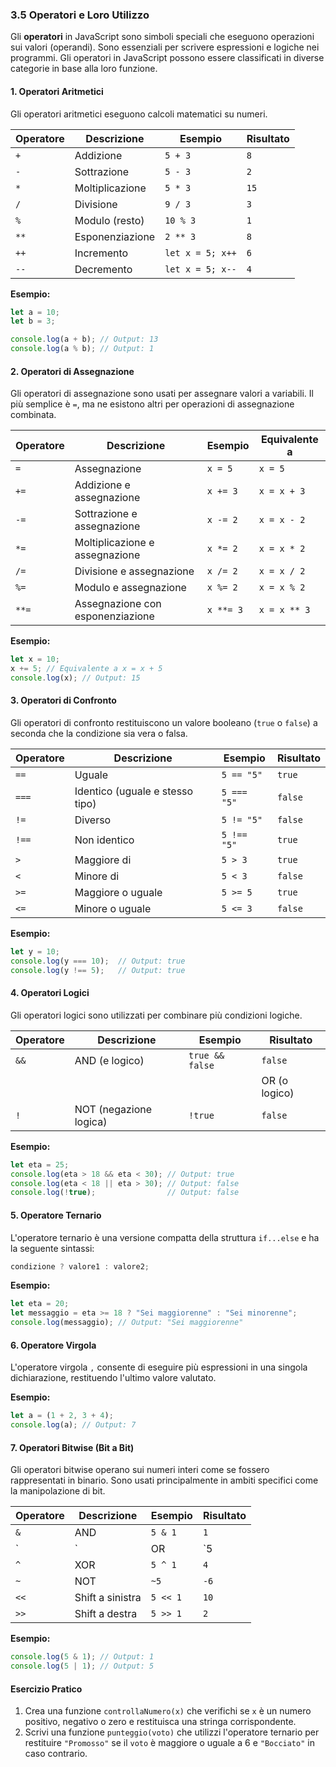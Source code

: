 ### 3.5 Operatori e Loro Utilizzo

Gli **operatori** in JavaScript sono simboli speciali che eseguono operazioni sui valori (operandi). Sono essenziali per scrivere espressioni e logiche nei programmi. Gli operatori in JavaScript possono essere classificati in diverse categorie in base alla loro funzione.

#### 1. Operatori Aritmetici

Gli operatori aritmetici eseguono calcoli matematici su numeri.

| Operatore | Descrizione        | Esempio       | Risultato        |
|-----------|---------------------|---------------|------------------|
| `+`       | Addizione          | `5 + 3`      | `8`              |
| `-`       | Sottrazione        | `5 - 3`      | `2`              |
| `*`       | Moltiplicazione    | `5 * 3`      | `15`             |
| `/`       | Divisione          | `9 / 3`      | `3`              |
| `%`       | Modulo (resto)     | `10 % 3`     | `1`              |
| `**`      | Esponenziazione    | `2 ** 3`     | `8`              |
| `++`      | Incremento         | `let x = 5; x++` | `6`          |
| `--`      | Decremento         | `let x = 5; x--` | `4`          |

**Esempio:**
```javascript
let a = 10;
let b = 3;

console.log(a + b); // Output: 13
console.log(a % b); // Output: 1
```

#### 2. Operatori di Assegnazione

Gli operatori di assegnazione sono usati per assegnare valori a variabili. Il più semplice è `=`, ma ne esistono altri per operazioni di assegnazione combinata.

| Operatore | Descrizione            | Esempio       | Equivalente a   |
|-----------|-------------------------|---------------|-----------------|
| `=`       | Assegnazione            | `x = 5`      | `x = 5`        |
| `+=`      | Addizione e assegnazione| `x += 3`     | `x = x + 3`    |
| `-=`      | Sottrazione e assegnazione| `x -= 2`   | `x = x - 2`    |
| `*=`      | Moltiplicazione e assegnazione| `x *= 2` | `x = x * 2`  |
| `/=`      | Divisione e assegnazione| `x /= 2`     | `x = x / 2`    |
| `%=`      | Modulo e assegnazione   | `x %= 2`     | `x = x % 2`    |
| `**=`      | Assegnazione con esponenziazione| `x **= 3` | `x = x ** 3` |
			

**Esempio:**
```javascript
let x = 10;
x += 5; // Equivalente a x = x + 5
console.log(x); // Output: 15
```

#### 3. Operatori di Confronto

Gli operatori di confronto restituiscono un valore booleano (`true` o `false`) a seconda che la condizione sia vera o falsa.

| Operatore | Descrizione                    | Esempio      | Risultato        |
|-----------|--------------------------------|--------------|------------------|
| `==`      | Uguale                         | `5 == "5"`   | `true`           |
| `===`     | Identico (uguale e stesso tipo)| `5 === "5"`  | `false`          |
| `!=`      | Diverso                        | `5 != "5"`   | `false`          |
| `!==`     | Non identico                   | `5 !== "5"`  | `true`           |
| `>`       | Maggiore di                    | `5 > 3`      | `true`           |
| `<`       | Minore di                      | `5 < 3`      | `false`          |
| `>=`      | Maggiore o uguale              | `5 >= 5`     | `true`           |
| `<=`      | Minore o uguale                | `5 <= 3`     | `false`          |

**Esempio:**
```javascript
let y = 10;
console.log(y === 10);  // Output: true
console.log(y !== 5);   // Output: true
```

#### 4. Operatori Logici

Gli operatori logici sono utilizzati per combinare più condizioni logiche.

| Operatore | Descrizione                  | Esempio             | Risultato         |
|-----------|-------------------------------|---------------------|-------------------|
| `&&`      | AND (e logico)                | `true && false`    | `false`           |
| ||      | OR (o logico)                 | true || false    | `true`            |
| `!`       | NOT (negazione logica)        | `!true`            | `false`           |

**Esempio:**
```javascript
let eta = 25;
console.log(eta > 18 && eta < 30); // Output: true
console.log(eta < 18 || eta > 30); // Output: false
console.log(!true);                // Output: false
```

#### 5. Operatore Ternario

L'operatore ternario è una versione compatta della struttura `if...else` e ha la seguente sintassi:
```javascript
condizione ? valore1 : valore2;
```

**Esempio:**
```javascript
let eta = 20;
let messaggio = eta >= 18 ? "Sei maggiorenne" : "Sei minorenne";
console.log(messaggio); // Output: "Sei maggiorenne"
```

#### 6. Operatore Virgola

L'operatore virgola `,` consente di eseguire più espressioni in una singola dichiarazione, restituendo l'ultimo valore valutato.

**Esempio:**
```javascript
let a = (1 + 2, 3 + 4);
console.log(a); // Output: 7
```

#### 7. Operatori Bitwise (Bit a Bit)

Gli operatori bitwise operano sui numeri interi come se fossero rappresentati in binario. Sono usati principalmente in ambiti specifici come la manipolazione di bit.

| Operatore | Descrizione         | Esempio      | Risultato         |
|-----------|----------------------|--------------|-------------------|
| `&`       | AND                 | `5 & 1`      | `1`               |
| `|`       | OR                  | `5 | 1`      | `5`               |
| `^`       | XOR                 | `5 ^ 1`      | `4`               |
| `~`       | NOT                 | `~5`         | `-6`              |
| `<<`      | Shift a sinistra    | `5 << 1`     | `10`              |
| `>>`      | Shift a destra      | `5 >> 1`     | `2`               |

**Esempio:**
```javascript
console.log(5 & 1); // Output: 1
console.log(5 | 1); // Output: 5
```

#### Esercizio Pratico

1. Crea una funzione `controllaNumero(x)` che verifichi se `x` è un numero positivo, negativo o zero e restituisca una stringa corrispondente.
2. Scrivi una funzione `punteggio(voto)` che utilizzi l'operatore ternario per restituire `"Promosso"` se il `voto` è maggiore o uguale a 6 e `"Bocciato"` in caso contrario.